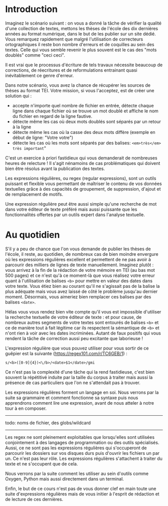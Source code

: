 
# Introduction

Imaginez le scénario suivant : on vous a donné la tâche de vérifier la qualité
d'une collection de textes, mettons les thèses de l'école des dix dernières
années au format numérique, dans le but de les publier sur un site dédié.
Vous remarquez rapidement que malgré l'utilisation de correcteurs ortographiques
il reste bon nombre d'erreurs et de coquilles au sein des textes. Celle qui vous
semble revenir le plus souvent est le cas des "mots doublés" comme "ceci ceci".

Il est vrai que le processus d'écriture de tels travaux nécessite beaucoup de corrections,
de réecritures et de reformulations entrainant quasi inévitablement ce genre d'erreur.

Dans notre scénario, vous avez la chance de récupérer les sources de thèses
au format TEI. Votre mission, si vous l'acceptez, est de créer une solution qui :
* accepte n'importe quel nombre de fichier en entrée, détecte chaque ligne dans chaque fichier où se trouve un mot doublé et affiche le nom du fichier en regard de la ligne fautive.
* détecte même les cas où deux mots doublés sont séparés par un retour à la ligne
* détecte même les cas où la casse des deux mots diffère (exemple en début de ligne: "Votre votre")
* détecte les cas où les mots sont séparés par des balises: ```<em>très</em> très important```"


C'est un exercice à priori fastidieux qui vous demanderait de nombreuses heures de relecture !
Il s'agit nénamoins de cas problématiques qui doivent bien être résolus avant la publication
des textes.

Les expressions régulières, ou regex (regular expressions), sont un outils puissant et flexible
vous permettant de maîtriser le contenu de vos données textuelles grâce à des capacités
de groupement, de suppression, d'ajout et de remplacement de motifs.

Une expression régulière peut être aussi simple qu'une recherche de mot dans votre éditeur de texte préféré
mais aussi puissante que les fonctionnalités offertes par un outils expert dans l'analyse textuelle.

# Au quotidien

S'il y a peu de chance que l'on vous demande de publier les thèses de l'école, il reste, au quotidien, de nombreux cas de bien moindre envergure
où les expressions régulières excellent et permettent de ne pas avoir à parcourir des milliers de lignes de texte manuellement.
Imaginez plutôt : vous arrivez à la fin de la rédaction de votre mémoire en TEI (au bas mot 500 pages) et ce n'est qu'à ce moment-là que vous réalisez
votre erreur quant à l'utilisation de balises ```<b>``` pour mettre en valeur des dates dans votre texte.
Vous étiez bien au courant qu'il ne s'agissait pas de la balise la plus adéquate mais vous avez laissé de côté le problème jusqu'au dernier moment.
Désormais, vous aimeriez bien remplacer ces balises par des balises ```<date>```.

Hélas vous vous rendez bien vite compte qu'il vous est impossible d'utiliser la recherche textuelle de votre éditeur de texte :
et pour cause, de nombreux autres segments de votre textes sont entourés de balises ```<b>``` et ce de manière tout à fait légitime car ils respectent
la sémantique de ```<b>``` et n'ont rien à voir avec les dates incriminées.
Autant de faux positifs qui vous rendent la tâche de correction aussi peu excitante que laborieuse !

L'expression régulière que vous pouvez utiliser pour vous sortir de ce guêpier est la suivante (https://regex101.com/r/TC6GEB/1) :
```
s/<b>([0-9]{4})<\/b>/<date>$1</date>/gmi
```

Ce n'est pas la complexité d'une tâche qui la rend fastidieuse, c'est bien souvent la répétitivé induite par la taille du corpus à traiter mais aussi la présence de cas particuliers que l'on ne s'attendait pas à trouver.

Les expressions régulières forment un langage en soi. Nous verrons par la suite sa grammaire et comment fonctionne sa syntaxe puis nous apprendrons comment lire une expression, avant de nous atteler à notre tour à en composer.

---

todo: noms de fichier, des globs/wildcard

---

Les regex ne sont pleinement exploitables que lorsqu'elles sont utilisées conjointement à des langages de programmation ou des outils spécialisés.
Aussi, ce ne sont pas les expressions régulières qui s'occuperont de parcourir les dossiers sur vos disques durs puis d'ouvrir les fichiers un par un.
Ce n'est pas leur rôle. Les expressions régulières s'attachent à traiter du texte et ne s'occupent que de cela.

Nous verrons par la suite comment les utiliser au sein d'outils comme Oxygen, Python mais aussi directement dans un terminal.

Enfin, le but de ce cours n'est pas de vous donner clef en main toute une suite d'expressions régulières mais de vous initier à l'esprit de rédaction et de lecture de ces dernières.
